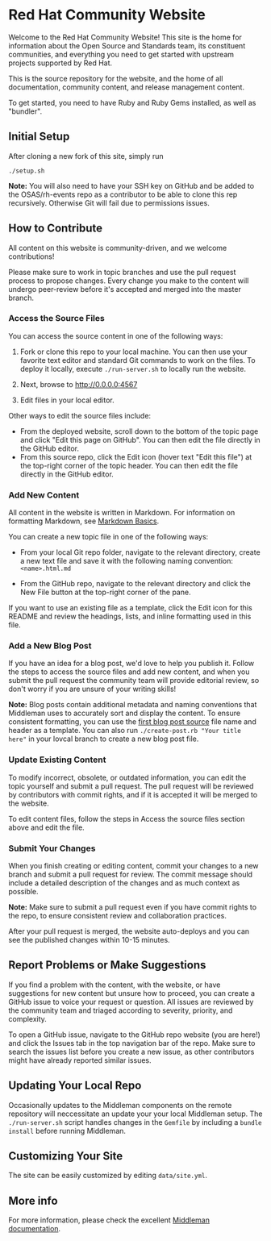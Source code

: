 # Red Hat Community Website

Welcome to the Red Hat Community Website! This site is the home for information about the Open Source and Standards team, its constituent  communities, and everything you need to get started with upstream projects supported by Red Hat.

This is the source repository for the website, and the home of all documentation, community content, and release management content.

To get started, you need to have Ruby and Ruby Gems installed, as well as "bundler".

## Initial Setup

After cloning a new fork of this site, simply run

```
./setup.sh
```

**Note:** You will also need to have your SSH key on GitHub and be added to the OSAS/rh-events repo as a contributor to be able to clone this rep recursively. Otherwise Git will fail due to permissions issues.

## How to Contribute

All content on this website is community-driven, and we welcome contributions!

Please make sure to work in topic branches and use the pull request process to propose changes. Every change you make to the content will undergo peer-review before it's accepted and merged into the master branch.

### Access the Source Files

You can access the source content in one of the following ways:

1. Fork or clone this repo to your local machine. You can then use your favorite text editor and standard Git commands to work on the files.
To deploy it locally, execute `./run-server.sh` to locally run the website.

2. Next, browse to <http://0.0.0.0:4567>

3. Edit files in your local editor.

Other ways to edit the source files include:

* From the deployed website, scroll down to the bottom of the topic page and click "Edit this page on GitHub". You can then edit the file directly in the GitHub editor.
* From this source repo, click the Edit icon (hover text "Edit this file") at the top-right corner of the topic header. You can then edit the file directly in the GitHub editor.

### Add New Content

All content in the website is written in Markdown. For information on formatting Markdown, see [Markdown Basics](https://help.github.com/articles/markdown-basics/).

You can create a new topic file in one of the following ways:

* From your local Git repo folder, navigate to the relevant directory, create a new text file and save it with the following naming convention: `<name>.html.md`

* From the GitHub repo, navigate to the relevant directory and click the New File button at the top-right corner of the pane.

If you want to use an existing file as a template, click the Edit icon for this README and review the headings, lists, and inline formatting used in this file.

### Add a New Blog Post

If you have an idea for a blog post, we'd love to help you publish it. Follow the steps to access the source files and add new content, and when you submit the pull request the community team will provide editorial review, so don't worry if you are unsure of your writing skills!

**Note:** Blog posts contain additional metadata and naming conventions that Middleman uses to accurately sort and display the content. To ensure consistent formatting, you can use the [first blog post source](https://github.com/OSAS/community-website/blob/master/source/blog/2013-04-03-are-you-open-source-enough.html.md) file name and header as a template. You can also run `./create-post.rb "Your title here"` in your lovcal branch to create a new blog post file.

### Update Existing Content

To modify incorrect, obsolete, or outdated information, you can edit the topic yourself and submit a pull request. The pull request will be reviewed by contributors with commit rights, and if it is accepted it will be merged to the website.

To edit content files, follow the steps in Access the source files section above and edit the file.

### Submit Your Changes

When you finish creating or editing content, commit your changes to a new branch and submit a pull request for review. The commit message should include a detailed description of the changes and as much context as possible.

**Note:** Make sure to submit a pull request even if you have commit rights to the repo, to ensure consistent review and collaboration practices.

After your pull request is merged, the website auto-deploys and you can see the published changes within 10-15 minutes.

## Report Problems or Make Suggestions

If you find a problem with the content, with the website, or have suggestions for new content but unsure how to proceed, you can create a GitHub issue to voice your request or question. All issues are reviewed by the community team and triaged according to severity, priority, and complexity.

To open a GitHub issue, navigate to the GitHub repo website (you are here!) and click the Issues tab in the top navigation bar of the repo. Make sure to search the issues list before you create a new issue, as other contributors might have already reported similar issues.

## Updating Your Local Repo

Occasionally updates to the Middleman components on the remote repository will neccessitate an update your your local Middleman setup. The `./run-server.sh` script handles changes in the `Gemfile` by including a `bundle install` before running Middleman.

## Customizing Your Site

The site can be easily customized by editing `data/site.yml`.

## More info

For more information, please check the excellent [Middleman documentation](http://middlemanapp.com/getting-started/).
